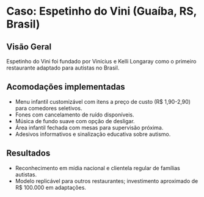# Caso: Espetinho do Vini (Guaíba, RS, Brasil)

## Visão Geral
Espetinho do Vini foi fundado por Vinícius e Kelli Longaray como o primeiro restaurante adaptado para autistas no Brasil.

## Acomodações implementadas
- Menu infantil customizável com itens a preço de custo (R$ 1,90-2,90) para comedores seletivos.
- Fones com cancelamento de ruído disponíveis.
- Música de fundo suave com opção de desligar.
- Área infantil fechada com mesas para supervisão próxima.
- Adesivos informativos e sinalização educativa sobre autismo.

## Resultados
- Reconhecimento em mídia nacional e clientela regular de famílias autistas.
- Modelo replicável para outros restaurantes; investimento aproximado de R$ 100.000 em adaptações.

